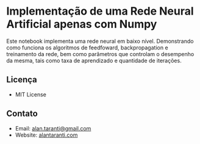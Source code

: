 # Implementação de uma Rede Neural Artificial apenas com Numpy

Este notebook implementa uma rede neural em baixo nível.
Demonstrando como funciona os algoritmos de feedfoward, backpropagation e treinamento da rede, bem como parâmetros que controlam o desempenho da mesma, tais como taxa de aprendizado e quantidade de iterações.

## Licença
* MIT License

## Contato
* Email: [alan.taranti@gmail.com](mailto:alan.taranti@gmail.com)
* Website: [alantaranti.com](http://alantaranti.com)
